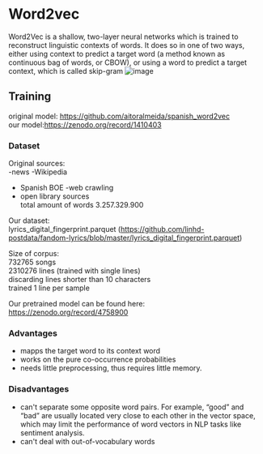 # Word2vec
Word2Vec is a shallow, two-layer neural networks which is trained to reconstruct linguistic contexts of words.
It does so in one of two ways, either using context to predict a target word (a method known as continuous bag of words, or CBOW), or using a word to predict a target context, which is called skip-gram
![image](https://user-images.githubusercontent.com/83391529/119060091-d18e4f00-b9d1-11eb-83b7-870f6d5920a8.png)

## Training
original model: https://github.com/aitoralmeida/spanish_word2vec  
our model:https://zenodo.org/record/1410403  

### Dataset
Original sources:  
-news
-Wikipedia
- Spanish BOE
-web crawling
- open library sources  
total amount of words 3.257.329.900

Our dataset:  
lyrics_digital_fingerprint.parquet (https://github.com/linhd-postdata/fandom-lyrics/blob/master/lyrics_digital_fingerprint.parquet)

Size of corpus:  
732765 songs  
2310276 lines (trained with single lines)  
discarding lines shorter than 10 characters  
trained 1 line per sample  

Our pretrained model can be found here: https://zenodo.org/record/4758900

### Advantages

- mapps the target word to its context word
- works on the pure co-occurrence probabilities 
- needs little preprocessing, thus requires little memory.

### Disadvantages
- can't separate some opposite word pairs. For example, “good” and “bad” are usually located very close to each other in the vector space, which may limit the performance of word vectors in NLP tasks like sentiment analysis.
- can't deal with out-of-vocabulary words
